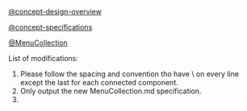 [@concept-design-overview](../../background/concept-design-overview.md)

[@concept-specifications](../../background/concept-specifications.md)

[@MenuCollection](./MenuCollection.md)

List of modifications:
1. Please follow the spacing and convention tho have \ on every line except the last for each connected component.
2. Only output the new MenuCollection.md specification.
3.